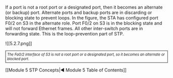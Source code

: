 If a port is not a root port or a designated port, then it becomes an alternate (or backup) port. Alternate ports and backup ports are in discarding or blocking state to prevent loops. In the figure, the STA has configured port F0/2 on S3 in the alternate role. Port F0/2 on S3 is in the blocking state and will not forward Ethernet frames. All other inter-switch ports are in forwarding state. This is the loop-prevention part of STP.

![[5.2.7.png]]
<div style="width: 100%; font-style: italic; font-size: .8em; border: solid grey 2px; padding: 4px;">
The Fa0/2 interface of S3 is not a root port or a designated port, so it becomes an alternate or blocked port.
</div>

[[Module 5 STP Concepts|◀ Module 5 Table of Contents]]